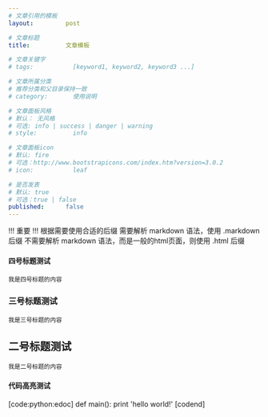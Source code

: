 ```yaml
---
# 文章引用的模板
layout:         post

# 文章标题
title:          文章模板

# 文章关键字
# tags:           [keyword1, keyword2, keyword3 ...]

# 文章所属分类
# 推荐分类和父目录保持一致
# category:       使用说明

# 文章面板风格
# 默认： 无风格
# 可选: info | success | danger | warning 
# style:          info

# 文章面板icon
# 默认: fire
# 可选：http://www.bootstrapicons.com/index.htm?version=3.0.2
# icon:           leaf

# 是否发表
# 默认: true
# 可选：true | false
published:      false
---
```


!!! 重要 !!!
根据需要使用合适的后缀
需要解析 markdown 语法，使用 .markdown 后缀
不需要解析 markdown 语法，而是一般的html页面，则使用 .html 后缀

#### 四号标题测试
    我是四号标题的内容
    
### 三号标题测试
    我是三号标题的内容
    
## 二号标题测试
    我是二号标题的内容
    
#### 代码高亮测试
[code:python:edoc]
def main():
    print 'hello world!'
[codend]
